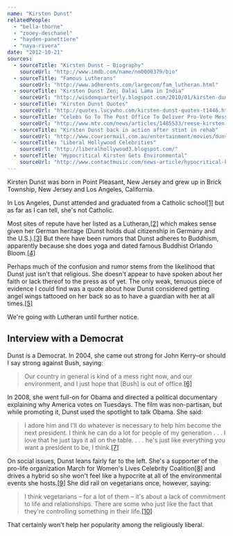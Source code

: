 ```yaml
---
name: "Kirsten Dunst"
relatedPeople:
  - "bella-thorne"
  - "zooey-deschanel"
  - "hayden-panettiere"
  - "naya-rivera"
date: "2012-10-21"
sources:
  - sourceTitle: "Kirsten Dunst – Biography"
    sourceUrl: "http://www.imdb.com/name/nm0000379/bio"
  - sourceTitle: "Famous Lutherans"
    sourceUrl: "http://www.adherents.com/largecom/fam_lutheran.html"
  - sourceTitle: "Kirsten Dunst Zen; Dalai Lama in India"
    sourceUrl: "http://wisdomquarterly.blogspot.com/2010/01/kirsten-dunst-zen-dalai-lama-in-india.html"
  - sourceTitle: "Kirsten Dunst Quotes"
    sourceUrl: "http://quotes.lucywho.com/kirsten-dunst-quotes-t1446.html"
  - sourceTitle: "Celebs Go To The Post Office To Deliver Pro-Vote Message"
    sourceUrl: "http://www.mtv.com/news/articles/1485533/reese-kirsten-leo-attend-pro-vote-party.jhtml"
  - sourceTitle: "Kirsten Dunst back in action after stint in rehab"
    sourceUrl: "http://www.couriermail.com.au/entertainment/movies/dunst-on-the-up-after-rehab/story-e6freqex-1111117780537"
  - sourceTitle: "Liberal Hollywood Celebrities"
    sourceUrl: "http://liberalhollywood3.blogspot.com/"
  - sourceTitle: "Hypocritical Kirsten Gets Environmental"
    sourceUrl: "http://www.contactmusic.com/news-article/hypocritical-kirsten-gets-environmental"
---
```


Kirsten Dunst was born in Point Pleasant, New Jersey and grew up in Brick Township, New Jersey and Los Angeles, California.

In Los Angeles, Dunst attended and graduated from a Catholic school<a class="source-citation" href="#http://www.imdb.com/name/nm0000379/bio" title="Kirsten Dunst – Biography">[1]</a> but as far as I can tell, she's not Catholic.

Most sites of repute have her listed as a Lutheran,<a class="source-citation" href="#http://www.adherents.com/largecom/fam_lutheran.html" title="Famous Lutherans">[2]</a> which makes sense given her German heritage (Dunst holds dual citizenship in Germany and the U.S.).<a class="source-citation" href="#http://www.imdb.com/name/nm0000379/bio" title="Kirsten Dunst – Biography">[3]</a> But there have been rumors that Dunst adheres to Buddhism, apparently because she does yoga and dated famous Buddhist Orlando Bloom.<a class="source-citation" href="#http://wisdomquarterly.blogspot.com/2010/01/kirsten-dunst-zen-dalai-lama-in-india.html" title="Kirsten Dunst Zen; Dalai Lama in India">[4]</a>

Perhaps much of the confusion and rumor stems from the likelihood that Dunst just isn't that religious. She doesn't appear to have spoken about her faith or lack thereof to the press as of yet. The only weak, tenuous piece of evidence I could find was a quote about how Dunst considered getting angel wings tattooed on her back so as to have a guardian with her at all times.<a class="source-citation" href="#http://quotes.lucywho.com/kirsten-dunst-quotes-t1446.html" title="Kirsten Dunst Quotes">[5]</a>

We're going with Lutheran until further notice.


## Interview with a Democrat

Dunst is a Democrat. In 2004, she came out strong for John Kerry–or should I say strong against Bush, saying:

>Our country in general is kind of a mess right now, and our environment, and I just hope that [Bush] is out of office.<a class="source-citation" href="#http://www.mtv.com/news/articles/1485533/reese-kirsten-leo-attend-pro-vote-party.jhtml" title="Celebs Go To The Post Office To Deliver Pro-Vote Message">[6]</a>

In 2008, she went full-on for Obama and directed a political documentary explaining why America votes on Tuesdays. The film was non-partisan, but while promoting it, Dunst used the spotlight to talk Obama. She said:

>I adore him and I'll do whatever is necessary to help him become the next president. I think he can do a lot for people of my generation . . . I love that he just lays it all on the table. . . . he's just like everything you want a president to be, I think.<a class="source-citation" href="#http://www.couriermail.com.au/entertainment/movies/dunst-on-the-up-after-rehab/story-e6freqex-1111117780537" title="Kirsten Dunst back in action after stint in rehab">[7]</a>

On social issues, Dunst leans fairly far to the left. She's a supporter of the pro-life organization March for Women's Lives Celebrity Coalition<a class="source-citation" href="#http://liberalhollywood3.blogspot.com/" title="Liberal Hollywood Celebrities">[8]</a> and drives a hybrid so she won't feel like a hypocrite at all of the environmental events she hosts.<a class="source-citation" href="#http://www.contactmusic.com/news-article/hypocritical-kirsten-gets-environmental" title="Hypocritical Kirsten Gets Environmental">[9]</a> She did rail on vegetarians once, however, saying:

>I think vegetarians – for a lot of them – it's about a lack of commitment to life and relationships. There are some who just like the fact that they're controlling something in their life.<a class="source-citation" href="#http://quotes.lucywho.com/kirsten-dunst-quotes-t1446.html" title="Kirsten Dunst Quotes">[10]</a>

That certainly won't help her popularity among the religiously liberal.